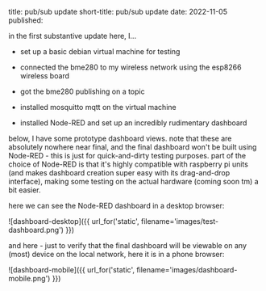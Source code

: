 title: pub/sub update
short-title: pub/sub update
date: 2022-11-05
published:

in the first substantive update here, I...

* set up a basic debian virtual machine for testing

* connected the bme280 to my wireless network using the esp8266 wireless board

* got the bme280 publishing on a topic

* installed mosquitto mqtt on the virtual machine

* installed Node-RED and set up an incredibly rudimentary dashboard

below, I have some prototype dashboard views. note that these are absolutely nowhere near final, and the final dashboard won't be built using Node-RED - this is just for quick-and-dirty testing purposes. part of the choice of Node-RED is that it's highly compatible with raspberry pi units (and makes dashboard creation super easy with its drag-and-drop interface), making some testing on the actual hardware (coming soon tm) a bit easier.

here we can see the Node-RED dashboard in a desktop browser:

![dashboard-desktop]({{ url_for('static', filename='images/test-dashboard.png') }})

and here - just to verify that the final dashboard will be viewable on any (most) device on the local network, here it is in a phone browser:

![dashboard-mobile]({{ url_for('static', filename='images/dashboard-mobile.png') }})